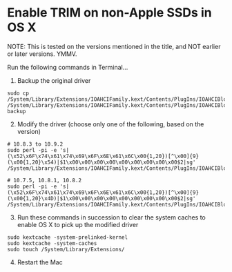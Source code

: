 # Enable TRIM on non-Apple SSDs in OS X

NOTE: This is tested on the versions mentioned in the title, and NOT earlier or later versions. YMMV.

Run the following commands in Terminal…

1. Backup the original driver

```
sudo cp /System/Library/Extensions/IOAHCIFamily.kext/Contents/PlugIns/IOAHCIBlockStorage.kext/Contents/MacOS/IOAHCIBlockStorage /System/Library/Extensions/IOAHCIFamily.kext/Contents/PlugIns/IOAHCIBlockStorage.kext/Contents/MacOS/IOAHCIBlockStorage-backup
```

2. Modify the driver (choose only one of the following, based on the version)

```
# 10.8.3 to 10.9.2
sudo perl -pi -e 's|(\x52\x6F\x74\x61\x74\x69\x6F\x6E\x61\x6C\x00{1,20})[^\x00]{9}(\x00{1,20}\x54)|$1\x00\x00\x00\x00\x00\x00\x00\x00\x00$2|sg' /System/Library/Extensions/IOAHCIFamily.kext/Contents/PlugIns/IOAHCIBlockStorage.kext/Contents/MacOS/IOAHCIBlockStorage

# 10.7.5, 10.8.1, 10.8.2
sudo perl -pi -e 's|(\x52\x6F\x74\x61\x74\x69\x6F\x6E\x61\x6C\x00{1,20})[^\x00]{9}(\x00{1,20}\x4D)|$1\x00\x00\x00\x00\x00\x00\x00\x00\x00$2|sg' /System/Library/Extensions/IOAHCIFamily.kext/Contents/PlugIns/IOAHCIBlockStorage.kext/Contents/MacOS/IOAHCIBlockStorage
```

3. Run these commands in succession to clear the system caches to enable OS X to pick up the modified driver

```
sudo kextcache -system-prelinked-kernel
sudo kextcache -system-caches
sudo touch /System/Library/Extensions/
```

4. Restart the Mac